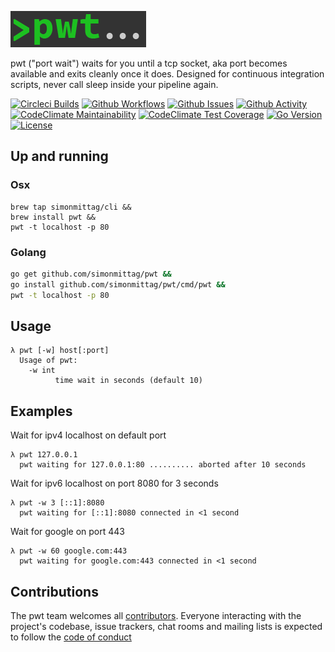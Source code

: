 ![](pwt.png)

pwt ("port wait") waits for you until a tcp socket, aka port becomes available and exits cleanly once it does. Designed for 
continuous integration scripts, never call sleep inside your pipeline again.

[![Circleci Builds](https://circleci.com/gh/simonmittag/pwt.svg?style=shield)](https://circleci.com/gh/simonmittag/pwt)
[![Github Workflows](https://github.com/simonmittag/mse6/workflows/Go/badge.svg)](https://github.com/simonmittag/pwt/actions)
[![Github Issues](https://img.shields.io/github/issues/simonmittag/pwt)](https://github.com/simonmittag/pwt/issues)
[![Github Activity](https://img.shields.io/github/commit-activity/m/simonmittag/pwt)](https://img.shields.io/github/commit-activity/m/simonmittag/pwt)  
[![CodeClimate Maintainability](https://api.codeclimate.com/v1/badges/70cd59e4dfd2801f8661/maintainability)](https://codeclimate.com/github/simonmittag/pwt/maintainability)
[![CodeClimate Test Coverage](https://api.codeclimate.com/v1/badges/70cd59e4dfd2801f8661/test_coverage)](https://codeclimate.com/github/simonmittag/pwt/test_coverage)
[![Go Version](https://img.shields.io/github/go-mod/go-version/simonmittag/pwt)](https://img.shields.io/github/go-mod/go-version/simonmittag/pwt)
[![License](https://img.shields.io/badge/License-Apache%202.0-blue.svg)](https://opensource.org/licenses/Apache-2.0)

## Up and running
### Osx
```
brew tap simonmittag/cli &&
brew install pwt &&
pwt -t localhost -p 80
```

### Golang
```bash
go get github.com/simonmittag/pwt && 
go install github.com/simonmittag/pwt/cmd/pwt && 
pwt -t localhost -p 80
```

## Usage
```
λ pwt [-w] host[:port]
  Usage of pwt:
    -w int
          time wait in seconds (default 10)
```

## Examples

Wait for ipv4 localhost on default port
```
λ pwt 127.0.0.1
  pwt waiting for 127.0.0.1:80 .......... aborted after 10 seconds  
```

Wait for ipv6 localhost on port 8080 for 3 seconds
```
λ pwt -w 3 [::1]:8080
  pwt waiting for [::1]:8080 connected in <1 second  
```



Wait for google on port 443
```
λ pwt -w 60 google.com:443
  pwt waiting for google.com:443 connected in <1 second  
```



## Contributions
The pwt team welcomes all [contributors](https://github.com/simonmittag/pwt/blob/master/CONTRIBUTING.md). Everyone interacting with the project's codebase, issue trackers, chat rooms and mailing lists
is expected to follow the [code of conduct](https://github.com/simonmittag/pwt/blob/master/CODE_OF_CONDUCT.md)
